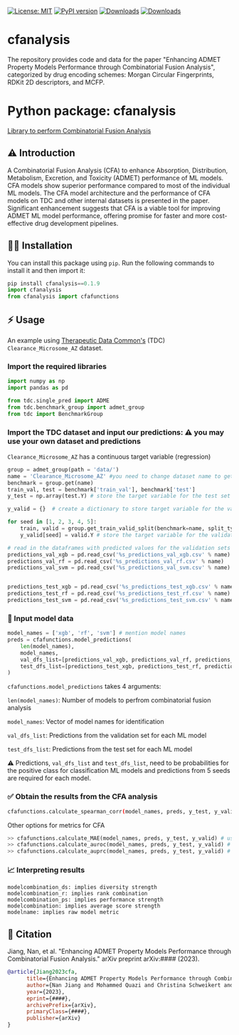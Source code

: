 [![License:
MIT](https://img.shields.io/badge/License-MIT-yellow.svg)](https://opensource.org/licenses/MIT)
[![PyPI version](https://badge.fury.io/py/cfanalysis.svg)](https://badge.fury.io/py/cfanalysis)
[![Downloads](https://static.pepy.tech/badge/cfanalysis)](https://www.pepy.tech/projects/cfanalysis)
[![Downloads](https://static.pepy.tech/badge/cfanalysis/month)](https://www.pepy.tech/projects/cfanalysis)

# cfanalysis
The repository provides code and data for the paper "Enhancing ADMET Property Models Performance through Combinatorial Fusion Analysis", categorized by drug encoding schemes: Morgan Circular Fingerprints, RDKit 2D descriptors, and MCFP. 

# Python package: cfanalysis

[Library to perform Combinatorial Fusion Analysis](https://pypi.org/project/cfanalysis/)

## :warning: Introduction

A Combinatorial Fusion Analysis (CFA) to enhance Absorption, Distribution, Metabolism, Excretion, and Toxicity (ADMET) performance of ML models. CFA models show superior performance compared to most of the individual ML models. The CFA model architecture and the performance of CFA models on TDC and other internal datasets is presented in the paper. Significant enhancement suggests that CFA is a viable tool for improving ADMET ML model performance, offering promise for faster and more cost-effective drug development pipelines. 

## :woman_technologist: Installation

You can install this package using `pip`. Run the following commands to install it and then import it:

```python
pip install cfanalysis==0.1.9
import cfanalysis
from cfanalysis import cfafunctions
```

## :zap: Usage

An example using [Therapeutic Data Common's](https://tdcommons.ai/) (TDC) `Clearance_Microsome_AZ` dataset. 
### Import the required libraries

```python
import numpy as np
import pandas as pd

from tdc.single_pred import ADME
from tdc.benchmark_group import admet_group
from tdc import BenchmarkGroup
```

### Import the TDC dataset and input our predictions: :warning: you may use your own dataset and predictions
`Clearance_Microsome_AZ` has a continuous target variable (regression) 

```python
group = admet_group(path = 'data/')
name = 'Clearance_Microsome_AZ' #you need to change dataset name to get the model fusion result
benchmark = group.get(name)
train_val, test = benchmark['train_val'], benchmark['test']
y_test = np.array(test.Y) # store the target variable for the test set

y_valid = {}  # create a dictionary to store target variable for the validation set for each seed

for seed in [1, 2, 3, 4, 5]:
    train, valid = group.get_train_valid_split(benchmark=name, split_type='default', seed=seed)
    y_valid[seed] = valid.Y # store the target variable for the validation set

# read in the dataframes with predicted values for the validation sets and the test sets, these datasets are available in the data dir
predictions_val_xgb = pd.read_csv('%s_predictions_val_xgb.csv' % name)
predictions_val_rf = pd.read_csv('%s_predictions_val_rf.csv' % name)
predictions_val_svm = pd.read_csv('%s_predictions_val_svm.csv' % name)


predictions_test_xgb = pd.read_csv('%s_predictions_test_xgb.csv' % name)
predictions_test_rf = pd.read_csv('%s_predictions_test_rf.csv' % name)
predictions_test_svm = pd.read_csv('%s_predictions_test_svm.csv' % name)
```

### :memo: Input model data 
```python
model_names = ['xgb', 'rf', 'svm'] # mention model names 
preds = cfafunctions.model_predictions(
    len(model_names),
    model_names,
    val_dfs_list=[predictions_val_xgb, predictions_val_rf, predictions_val_svm],
    test_dfs_list=[predictions_test_xgb, predictions_test_rf, predictions_test_svm]
)
```

`cfafunctions.model_predictions` takes 4 arguments: 

`len(model_names)`: Number of models to perfrom combinatorial fusion analysis

`model_names`: Vector of model names for identification

`val_dfs_list`: Predictions from the validation set for each ML model

`test_dfs_list`: Predictions from the test set for each ML model

:warning: Predictions, `val_dfs_list` and `test_dfs_list`, need to be probabilities for the positive class for classification ML models and predictions from 5 seeds are required for each model. 

### :white_check_mark: Obtain the results from the CFA analysis 
```bash
cfafunctions.calculate_spearman_corr(model_names, preds, y_test, y_valid) # use Spearman-Rank correlation (regression) 
```
Other options for metrics for CFA
```python
>> cfafunctions.calculate_MAE(model_names, preds, y_test, y_valid) # use Mean Absolute Error (regression) 
>> cfafunctions.calculate_auroc(model_names, preds, y_test, y_valid) # use Area Under the Receiver Operating Characteristics (classification)
>> cfafunctions.calculate_auprc(model_names, preds, y_test, y_valid) # use Area Under the Precision-Recall Curve (classification)
```

### :chart_with_upwards_trend: Interpreting results 
```
modelcombination_ds: implies diversity strength
modelcombination_r: implies rank combination
modelcombination_ps: implies performance strength
modelcombination: implies average score strength
modelname: implies raw model metric
```

## :paperclip: Citation 
Jiang, Nan, et al. "Enhancing ADMET Property Models Performance through Combinatorial Fusion Analysis." arXiv preprint arXiv:#### (2023).
```bib
@article{Jiang2023cfa,
      title={Enhancing ADMET Property Models Performance through Combinatorial Fusion Analysis}, 
      author={Nan Jiang and Mohammed Quazi and Christina Schweikert and D. Frank Hsu and Tudor I. Oprea and Suman Sirimulla},
      year={2023},
      eprint={####},
      archivePrefix={arXiv},
      primaryClass={####},
      publisher={arXiv}
}
```
